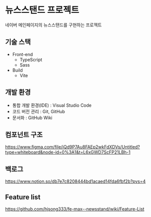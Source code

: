 # 뉴스스탠드 프로젝트
네이버 메인페이지의 뉴스스탠드를 구현하는 프로젝트

## 기술 스택

- Front-end
    - TypeScript
    - Sass
- Build
    - Vite

## 개발 환경

- 통합 개발 환경(IDE) : Visual Studio Code
- 코드 버전 관리 : Git, GitHub
- 문서화 : GitHub Wiki

## 컴포넌트 구조
https://www.figma.com/file/iQd9P7Au8FAEp2wkFdXDVs/Untitled?type=whiteboard&node-id=0%3A1&t=L6xGWD7ScFP21LBh-1

## 백로그
https://www.notion.so/db7e7c8208444bd1acaed14fda6fbf2b?pvs=4

## Feature list
https://github.com/hjsong333/fe-max--newsstand/wiki/Feature-List
